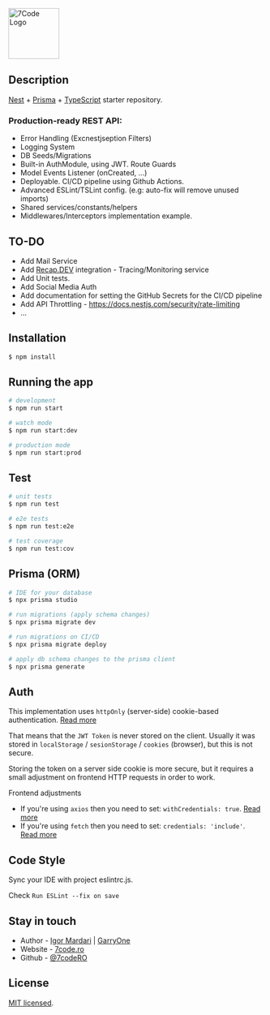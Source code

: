 <p>
  <a href="https://7code.ro/" target="blank"><img src="https://avatars.githubusercontent.com/u/41831998" height="100" alt="7Code Logo" /></a>
</p>

## Description

[Nest](https://github.com/nestjs/nest) + [Prisma](https://github.com/prisma/prisma) + [TypeScript](https://github.com/microsoft/TypeScript) starter repository.

### Production-ready REST API:
* Error Handling (Excnestjseption Filters)
* Logging System
* DB Seeds/Migrations
* Built-in AuthModule, using JWT. Route Guards
* Model Events Listener (onCreated, …)
* Deployable. CI/CD pipeline using Github Actions.
* Advanced ESLint/TSLint config. (e.g: auto-fix will remove unused imports)
* Shared services/constants/helpers
* Middlewares/Interceptors implementation example.

## TO-DO
* Add Mail Service 
* Add [Recap.DEV](https://recap.dev/) integration - Tracing/Monitoring service
* Add Unit tests.
* Add Social Media Auth
* Add documentation for setting the GitHub Secrets for the CI/CD pipeline
* Add API Throttling - https://docs.nestjs.com/security/rate-limiting
* ...

## Installation

```bash
$ npm install
```

## Running the app

```bash
# development
$ npm run start

# watch mode
$ npm run start:dev

# production mode
$ npm run start:prod

```

## Test

```bash
# unit tests
$ npm run test

# e2e tests
$ npm run test:e2e

# test coverage
$ npm run test:cov
```

## Prisma (ORM)
```bash
# IDE for your database
$ npx prisma studio 

# run migrations (apply schema changes)
$ npx prisma migrate dev

# run migrations on CI/CD
$ npx prisma migrate deploy

# apply db schema changes to the prisma client
$ npx prisma generate
```


## Auth
This implementation uses `httpOnly` (server-side) cookie-based authentication. [Read more](https://dev.to/guillerbr/authentication-cookies-http-http-only-jwt-reactjs-context-api-and-node-on-backend-industry-structure-3f8e)

That means that the `JWT Token` is never stored on the client. 
Usually it was stored in `localStorage` / `sesionStorage` / `cookies` (browser), but this is not secure. 

Storing the token on a server side cookie is more secure, but it requires a small adjustment on frontend HTTP requests in order to work.

Frontend adjustments
* If you're using `axios` then you need to set: `withCredentials: true`. [Read more](https://flaviocopes.com/axios-credentials/)
* If you're using `fetch` then you need to set: `credentials: 'include'`. [Read more](https://github.com/github/fetch#sending-cookies)


## Code Style
Sync your IDE with project eslintrc.js. 

Check `Run ESLint --fix on save`

## Stay in touch

- Author - [Igor Mardari](https://www.linkedin.com/in/igor-mardari-7code/) | [GarryOne](https://github.com/GarryOne)
- Website - [7code.ro](https://7code.ro/)
- Github - [@7codeRO](https://github.com/7codeRO/)

## License

  [MIT licensed](https://github.com/nestjs/nest/blob/master/LICENSE).

